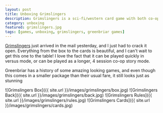 ```yaml
---
layout: post
title: Unboxing Grimslingers
description: Grimslingers is a sci-fi/western card game with both co-op and versus modes. Let's unbox it and see what's inside.
category: unboxing
featured: grimslingers.jpg
tags: [games, unboxing, grimslingers, greenbriar games]
---
```


[Grimslingers](http://press.greenbriergames.com/sheet.php?p=project_grimslingers) just arrived in the mail yesterday, and I just had to crack it open. Everything from the box to the cards is beautiful, and I can't wait to get this one to the table! I love the fact that it can be played quickly in versus mode, or can be played as a longer, 4 session co-op story mode.

Greenbriar has a history of some amazing looking games, and even though this comes in a smaller package than their usual fare, it still looks just as stunning


![Grimslingers Box]({{ site.url }}/images/grimslingers/box.jpg)
![Grimslingers Back]({{ site.url }}/images/grimslingers/back.jpg)
![Grimslingers Rules]({{ site.url }}/images/grimslingers/rules.jpg)
![Grimslingers Cards]({{ site.url }}/images/grimslingers/cards.jpg)
